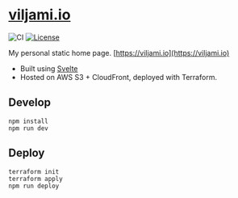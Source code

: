 # [viljami.io](https://viljami.io)
![CI](https://github.com/anttiviljami/personal-website/workflows/CI/badge.svg)
[![License](http://img.shields.io/:license-mit-blue.svg)](https://github.com/anttiviljami/anttiviljami/blob/master/LICENSE)

My personal static home page. [https://viljami.io](https://viljami.io)

- Built using [Svelte](https://svelte.dev/)
- Hosted on AWS S3 + CloudFront, deployed with Terraform.

## Develop

```
npm install
npm run dev
```

## Deploy

```
terraform init
terraform apply
npm run deploy
```
